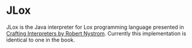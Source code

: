 # JLox

JLox is the Java interpreter for Lox programming language presented in [Crafting Interpreters by Robert Nystrom](https://craftinginterpreters.com). Currently this implementation is identical to one in the book.
